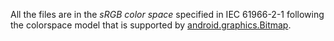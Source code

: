 All the files are in the *sRGB color space* specified in IEC 61966-2-1 following the colorspace 
model that is supported by [android.graphics.Bitmap](https://developer.android.com/reference/android/graphics/BitmapFactory.Options#inPreferredColorSpace).
